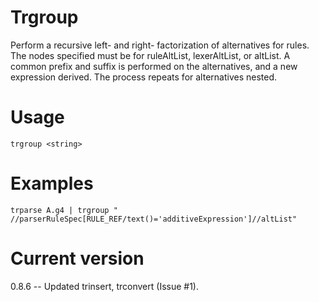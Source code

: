 # Trgroup

Perform a recursive left- and right- factorization of alternatives for rules.
The nodes specified must be for ruleAltList, lexerAltList, or altList. A common
prefix and suffix is performed on the alternatives, and a new expression derived.
The process repeats for alternatives nested.

# Usage

    trgroup <string>

# Examples

    trparse A.g4 | trgroup " //parserRuleSpec[RULE_REF/text()='additiveExpression']//altList"

# Current version

0.8.6 -- Updated trinsert, trconvert (Issue #1).
